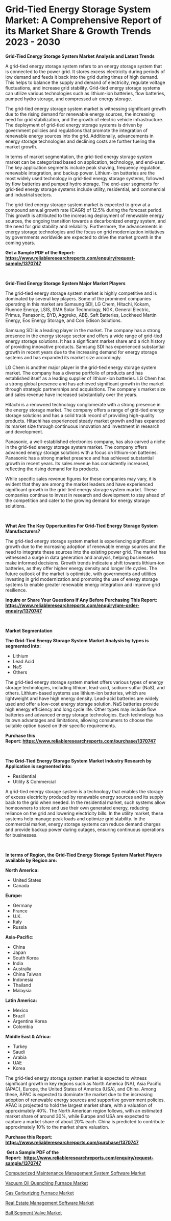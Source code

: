 <p><h1>Grid-Tied Energy Storage System Market: A Comprehensive Report of its Market Share & Growth Trends 2023 - 2030</h1></p><p><strong>Grid-Tied Energy Storage System Market Analysis and Latest Trends</strong></p>
<p><p>A grid-tied energy storage system refers to an energy storage system that is connected to the power grid. It stores excess electricity during periods of low demand and feeds it back into the grid during times of high demand. This helps to balance the supply and demand of electricity, regulate voltage fluctuations, and increase grid stability. Grid-tied energy storage systems can utilize various technologies such as lithium-ion batteries, flow batteries, pumped hydro storage, and compressed air energy storage.</p><p>The grid-tied energy storage system market is witnessing significant growth due to the rising demand for renewable energy sources, the increasing need for grid stabilization, and the growth of electric vehicle infrastructure. The deployment of grid-tied energy storage systems is driven by government policies and regulations that promote the integration of renewable energy sources into the grid. Additionally, advancements in energy storage technologies and declining costs are further fueling the market growth.</p><p>In terms of market segmentation, the grid-tied energy storage system market can be categorized based on application, technology, and end-user. The key application segments include peak shaving, frequency regulation, renewable integration, and backup power. Lithium-ion batteries are the most widely used technology in grid-tied energy storage systems, followed by flow batteries and pumped hydro storage. The end-user segments for grid-tied energy storage systems include utility, residential, and commercial and industrial sectors.</p><p>The grid-tied energy storage system market is expected to grow at a compound annual growth rate (CAGR) of 12.5% during the forecast period. This growth is attributed to the increasing deployment of renewable energy sources, the ongoing transition towards a decarbonized energy system, and the need for grid stability and reliability. Furthermore, the advancements in energy storage technologies and the focus on grid modernization initiatives by governments worldwide are expected to drive the market growth in the coming years.</p></p>
<p><strong>Get a Sample PDF of the Report:&nbsp; <a href="https://www.reliableresearchreports.com/enquiry/request-sample/1370747">https://www.reliableresearchreports.com/enquiry/request-sample/1370747</a></strong></p>
<p>&nbsp;</p>
<p><strong>Grid-Tied Energy Storage System Major Market Players</strong></p>
<p><p>The grid-tied energy storage system market is highly competitive and is dominated by several key players. Some of the prominent companies operating in this market are Samsung SDI, LG Chem, Hitachi, Kokam, Fluence Energy, LSIS, SMA Solar Technology, NGK, General Electric, Primus, Panasonic, BYD, Aggreko, ABB, Saft Batteries, Lockheed Martin Energy, Eos Energy Storage, and Con Edison Solutions. </p><p>Samsung SDI is a leading player in the market. The company has a strong presence in the energy storage sector and offers a wide range of grid-tied energy storage solutions. It has a significant market share and a rich history of providing innovative products. Samsung SDI has experienced substantial growth in recent years due to the increasing demand for energy storage systems and has expanded its market size accordingly.</p><p>LG Chem is another major player in the grid-tied energy storage system market. The company has a diverse portfolio of products and has established itself as a leading supplier of lithium-ion batteries. LG Chem has a strong global presence and has achieved significant growth in the market through strategic partnerships and acquisitions. The company's market size and sales revenue have increased substantially over the years.</p><p>Hitachi is a renowned technology conglomerate with a strong presence in the energy storage market. The company offers a range of grid-tied energy storage solutions and has a solid track record of providing high-quality products. Hitachi has experienced steady market growth and has expanded its market size through continuous innovation and investment in research and development.</p><p>Panasonic, a well-established electronics company, has also carved a niche in the grid-tied energy storage system market. The company offers advanced energy storage solutions with a focus on lithium-ion batteries. Panasonic has a strong market presence and has achieved substantial growth in recent years. Its sales revenue has consistently increased, reflecting the rising demand for its products.</p><p>While specific sales revenue figures for these companies may vary, it is evident that they are among the market leaders and have experienced significant growth in the grid-tied energy storage system market. These companies continue to invest in research and development to stay ahead of the competition and cater to the growing demand for energy storage solutions.</p></p>
<p>&nbsp;</p>
<p><strong>What Are The Key Opportunities For Grid-Tied Energy Storage System Manufacturers?</strong></p>
<p><p>The grid-tied energy storage system market is experiencing significant growth due to the increasing adoption of renewable energy sources and the need to integrate these sources into the existing power grid. The market has witnessed a surge in data generation and analysis, helping businesses make informed decisions. Growth trends indicate a shift towards lithium-ion batteries, as they offer higher energy density and longer life cycles. The future outlook of the market is optimistic, with governments and utilities investing in grid modernization and promoting the use of energy storage systems to enable greater renewable energy integration and improve grid resilience.</p></p>
<p><strong>Inquire or Share Your Questions If Any Before Purchasing This Report: <a href="https://www.reliableresearchreports.com/enquiry/pre-order-enquiry/1370747">https://www.reliableresearchreports.com/enquiry/pre-order-enquiry/1370747</a></strong></p>
<p>&nbsp;</p>
<p><strong>Market Segmentation</strong></p>
<p><strong>The Grid-Tied Energy Storage System Market Analysis by types is segmented into:</strong></p>
<p><ul><li>Lithium</li><li>Lead Acid</li><li>NaS</li><li>Others</li></ul></p>
<p><p>The grid-tied energy storage system market offers various types of energy storage technologies, including lithium, lead-acid, sodium-sulfur (NaS), and others. Lithium-based systems use lithium-ion batteries, which are lightweight and have high energy density. Lead-acid batteries are widely used and offer a low-cost energy storage solution. NaS batteries provide high energy efficiency and long cycle life. Other types may include flow batteries and advanced energy storage technologies. Each technology has its own advantages and limitations, allowing consumers to choose the suitable option based on their specific requirements.</p></p>
<p><strong>Purchase this Report:&nbsp;<a href="https://www.reliableresearchreports.com/purchase/1370747">https://www.reliableresearchreports.com/purchase/1370747</a></strong></p>
<p>&nbsp;</p>
<p><strong>The Grid-Tied Energy Storage System Market Industry Research by Application is segmented into:</strong></p>
<p><ul><li>Residential</li><li>Utility & Commercial</li></ul></p>
<p><p>A grid-tied energy storage system is a technology that enables the storage of excess electricity produced by renewable energy sources and its supply back to the grid when needed. In the residential market, such systems allow homeowners to store and use their own generated energy, reducing reliance on the grid and lowering electricity bills. In the utility market, these systems help manage peak loads and optimize grid stability. In the commercial market, energy storage systems can reduce demand charges and provide backup power during outages, ensuring continuous operations for businesses.</p></p>
<p>&nbsp;</p>
<p><strong>In terms of Region, the Grid-Tied Energy Storage System Market Players available by Region are:</strong></p>
<p>
    <p> <strong> North America: </strong>
        <ul>
            <li>United States</li>
            <li>Canada</li>
        </ul>
        </p> 
    <p> <strong> Europe: </strong>
        <ul>
            <li>Germany</li>
            <li>France</li>
            <li>U.K.</li>
            <li>Italy</li>
            <li>Russia</li>
        </ul>
        </p> 
    <p> <strong> Asia-Pacific: </strong>
        <ul>
            <li>China</li>
            <li>Japan</li>
            <li>South Korea</li>
            <li>India</li>
            <li>Australia</li>
            <li>China Taiwan</li>
            <li>Indonesia</li>
            <li>Thailand</li>
            <li>Malaysia</li>
        </ul>
        </p> 
    <p> <strong> Latin America: </strong>
        <ul>
            <li>Mexico</li>
            <li>Brazil</li>
            <li>Argentina Korea</li>
            <li>Colombia</li>
        </ul>
        </p> 
    <p> <strong> Middle East & Africa: </strong>
        <ul>
            <li>Turkey</li>
            <li>Saudi</li>
            <li>Arabia</li>
            <li>UAE</li>
            <li>Korea</li>
        </ul>
    </p>
    </p>
<p><p>The grid-tied energy storage system market is expected to witness significant growth in key regions such as North America (NA), Asia Pacific (APAC), Europe, the United States of America (USA), and China. Among these, APAC is expected to dominate the market due to the increasing adoption of renewable energy sources and supportive government policies. APAC is projected to hold the largest market share, with a valuation of approximately 40%. The North American region follows, with an estimated market share of around 30%, while Europe and USA are expected to capture a market share of about 20% each. China is predicted to contribute approximately 10% to the market share valuation.</p></p>
<p><strong>Purchase this Report: <a href="https://www.reliableresearchreports.com/purchase/1370747">https://www.reliableresearchreports.com/purchase/1370747</a></strong></p>
<p>&nbsp;<strong>Get a Sample PDF of the Report:&nbsp;&nbsp;<a href="https://www.reliableresearchreports.com/enquiry/request-sample/1370747">https://www.reliableresearchreports.com/enquiry/request-sample/1370747</a></strong></p>
<p><strong></strong></p>
<p><p><a href="https://medium.com/@stoneernser2023/computerized-maintenance-management-system-software-market-size-cagr-trends-2024-2030-58f4e6139c2d">Computerized Maintenance Management System Software Market</a></p><p><a href="https://www.linkedin.com/pulse/vacuum-oil-quenching-furnace-market-size-share-global-nycae/">Vacuum Oil Quenching Furnace Market</a></p><p><a href="https://www.linkedin.com/pulse/gas-carburizing-furnace-market-research-report-provides-hbbne/">Gas Carburizing Furnace Market</a></p><p><a href="https://medium.com/@saigemarvin1946/real-estate-management-software-market-size-cagr-trends-2024-2030-320e0ed7c11e">Real Estate Management Software Market</a></p><p><a href="https://www.linkedin.com/pulse/ball-segment-valve-market-research-report-unlocks-analysis-yh2te/">Ball Segment Valve Market</a></p></p>